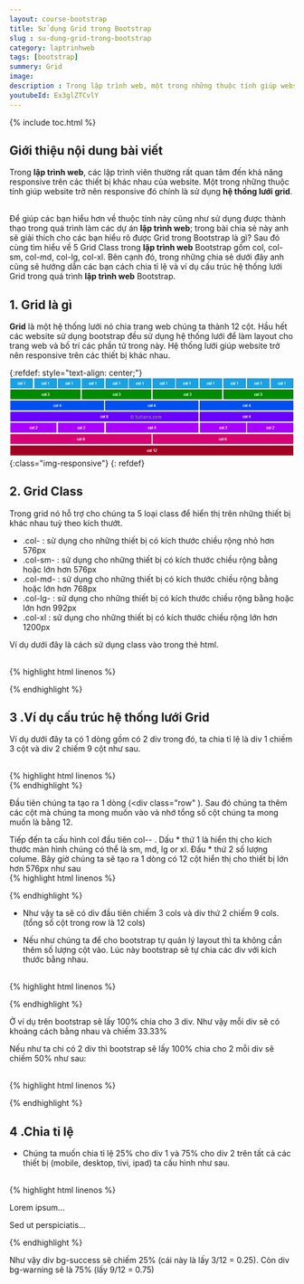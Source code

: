 ```yaml
---
layout: course-bootstrap
title: Sử dụng Grid trong Bootstrap 
slug : su-dung-grid-trong-bootstrap
category: laptrinhweb
tags: [bootstrap]
summery: Grid
image:
description : Trong lập trình web, một trong những thuộc tính giúp website trở nên responsive đó chính là thuộc tính hệ thống lưới Grid trong Bootstrap. Bài viết giúp hiểu rõ hơn về thuộc tính này là gì cũng như hướng dẫn để sử dụng được thành thạo trong quá trình làm các dự án lập trình web. Tìm hiểu về 5 Grid Class trong lập trình web Bootstrap gồm col, col-sm, col-md, col-lg, col-xl. Bên cạnh đó, hướng dẫn cách chia tỉ lệ và đưa ra ví dụ cấu trúc hệ thống lưới Grid trong quá trình lập trình web.
youtubeId: Ex3glZTCvlY
---
```


{% include toc.html %}

## **Giới thiệu nội dung bài viết**

Trong <b>lập trình web</b>, các lập trình viên thường rất quan tâm đến khả năng responsive trên các thiết bị khác nhau của website. Một trong những thuộc tính giúp website trở nên responsive đó chính là sử dụng <b>hệ thống lưới grid</b>.

<br>
Để giúp các bạn hiểu hơn về thuộc tính này cũng như sử dụng được thành thạo trong quá trình làm các dự án <b>lập trình web</b>; trong bài chia sẻ này anh sẽ giải thích cho các bạn hiểu rõ được Grid trong Bootstrap là gì? Sau đó cùng tìm hiểu về 5 Grid Class trong <b>lập trình web</b> Bootstrap gồm col, col-sm, col-md, col-lg, col-xl. Bên cạnh đó, trong những chia sẻ dưới đây anh cũng sẽ hướng dẫn các bạn cách chia tỉ lệ và ví dụ cấu trúc hệ thống lưới Grid trong quá trình <b>lập trình web</b> Bootstrap.
 

## **1. Grid là gì**

<b>Grid</b> là một hệ thống lưới nó chia trang web chúng ta thành 12 cột. Hầu hết các website sử dụng bootstrap đều sử dụng hệ thống lưới để làm layout cho trang web và bố trí các phần tử trong này. Hệ thống lưới giúp website trở nên responsive trên các thiết bị khác nhau. 

{:refdef: style="text-align: center;"}
![Grid](/images/post/boostrap/grid.PNG){:class="img-responsive"}
{: refdef}

## **2. Grid Class**

Trong grid nó hỗ trợ cho chúng ta 5 loại class để hiển thị trên những thiết bị khác nhau tuỳ theo kích thướt. 

- .col-  	: sử dụng cho những thiết bị có kích thước chiều rộng nhỏ hơn 576px
- .col-sm-	: sử dụng cho những thiết bị có kích thước chiều rộng bằng hoặc lớn hơn 576px
- .col-md-	: sử dụng cho những thiết bị có kích thước chiều rộng bằng hoặc lớn hơn 768px
- .col-lg-	: sử dụng cho những thiết bị có kích thước chiều rộng bằng hoặc lớn hơn 992px
- .col-xl	: sử dụng cho những thiết bị có kích thước chiều rộng lớn hơn 1200px

Ví dụ dưới đây là cách sử dụng class vào trong thẻ html.

<br>
{% highlight html  linenos %}

<div class="row">
  <div class="col-sm-4"></div>
  <div class="col-sm-8"></div>
</div>

{% endhighlight %}


## **3 .Ví dụ cấu trúc hệ thống lưới Grid**

Ví dụ dưới đây ta có 1 dòng gồm có 2 div trong đó, ta chia tỉ lệ là div 1 chiếm 3 cột và div 2 chiếm 9 cột như sau.

<br>
{% highlight html  linenos %}

<div class="row">
  <div class="col-*-*"></div>
  <div class="col-*-*"></div>
</div>
{% endhighlight %}

Đầu tiên chúng ta tạo ra 1 dòng (<div class="row" </div>). Sau đó chúng ta thêm các cột mà chúng ta mong muốn vào và nhớ tổng số cột chúng ta mong muốn là bằng 12.

Tiếp đến ta cấu hình col đầu tiên col-*-* . Dấu * thứ 1 là hiển thị cho kích thước màn hình chúng có thể là sm, md, lg or xl. Đấu * thứ 2 số lượng colume. Bây giờ chúng ta sẽ tạo ra 1 dòng có 12 cột hiển thị cho thiết bị lớn hơn 576px như sau
<br>
{% highlight html  linenos %}

<div class="row">
  <div class="col-sm-3"></div>
  <div class="col-sm-9"></div>
</div>

{% endhighlight %}

- Như vậy ta sẽ có div đầu tiên chiếm 3 cols và div thứ 2 chiếm 9 cols. (tổng số cột trong row là 12 cols)

- Nếu như chúng ta để cho bootstrap tự quản lý layout thì ta không cần thêm số lượng cột vào. Lúc này bootstrap sẽ tự chia các div với kích thước bằng nhau.

<br>
{% highlight html  linenos %}

<!-- Or let Bootstrap automatically handle the layout -->
<div class="row">
  <div class="col-sm"></div>
  <div class="col-sm"></div>
  <div class="col-sm"></div>
</div>

{% endhighlight %}

Ở ví dụ trên bootstrap sẽ lấy 100% chia cho 3 div. Như vậy mỗi div sẽ có khoảng cách bằng nhau và chiếm 33.33%

Nếu như ta chi có 2 div thì bootstrap sẽ lấy 100% chia cho 2 mỗi div sẽ chiếm 50% như sau:

<br>
{% highlight html  linenos %}

<!-- Or let Bootstrap automatically handle the layout -->
<div class="row">
  <div class="col"></div>
  <div class="col"></div>
</div>

{% endhighlight %}

## **4 .Chia tỉ lệ**

- Chúng ta muốn chia tỉ lệ 25% cho div 1 và 75% cho div 2 trên tất cả các thiết bị (mobile, desktop, tivi, ipad) ta cấu hình như sau.

<br>
{% highlight html  linenos %}
 <div class="container-fluid">
  <div class="row">
    <div class="col-3 bg-success">
      <p>Lorem ipsum...</p>
    </div>
    <div class="col-9 bg-warning">
      <p>Sed ut perspiciatis...</p>
    </div>
  </div>
</div> 

{% endhighlight %}

Như vậy div bg-success sẽ chiếm 25% (cái này là lấy 3/12 = 0.25). Còn div bg-warning sẽ là 75% (lấy 9/12 = 0.75)



